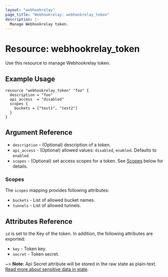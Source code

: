 ```yaml
---
layout: "webhookrelay"
page_title: "Webhookrelay: webhookrelay_token"
description: |-
  Manage Webhookrelay token.
---
```


# Resource: webhookrelay_token

Use this resource to manage Webhookrelay token.

## Example Usage

```hcl
resource "webhookrelay_token" "foo" {
  description = "foo"
  api_access  = "disabled"
  scopes {
    buckets = ["test1", "test2"]
  }
}
```

## Argument Reference

* `description` - (Optional) description of a token.
* `api_access` - (Optional) allowed values: `disabled`, `enabled`. Defaults to `enabled`
* `scopes` - (Optional) set access scopes for a token. See [Scopes](#scopes) below for details.

### Scopes

The `scopes` mapping provides following attributes:

* `buckets` - List of allowed bucket names.
* `tunnels` - List of allowed tunnels.

## Attributes Reference

`id` is set to the Key of the token. In addition, the following attributes are exported:

* `key` - Token key.
* `secret` - Token secret.

~> **Note:** Api Secret attribute will be stored in the raw state as plain-text.
[Read more about sensitive data in state](/docs/state/sensitive-data.html).
